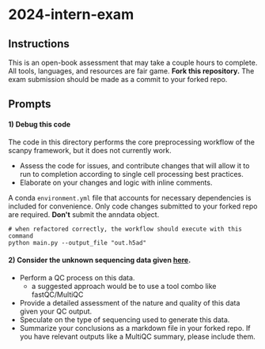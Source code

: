 # 2024-intern-exam

## Instructions

This is an open-book assessment that may take a couple hours to complete. All tools, languages, and resources are fair game. **Fork this repository.** The exam submission should be made as a commit to your forked repo.

## Prompts

#### 1) Debug this code
The code in this directory performs the core preprocessing workflow of the scanpy framework, but it does not currently work.
   
   - Assess the code for issues, and contribute changes that will allow it to run to completion according to single cell processing best practices.
   - Elaborate on your changes and logic with inline comments.

A conda `environment.yml` file that accounts for necessary dependencies is included for convenience. Only code changes submitted to your forked repo are required. **Don't** submit the anndata object.

```
# when refactored correctly, the workflow should execute with this command
python main.py --output_file "out.h5ad"
```

#### 2) Consider the unknown sequencing data given [here](https://drive.google.com/drive/folders/15AL1nuJCV2EC9p0LIl0YudXVraAjsOay?usp=drive_link).
   - Perform a QC process on this data.
     - a suggested approach would be to use a tool combo like fastQC/MultiQC
   - Provide a detailed assessment of the nature and quality of this data given your QC output.
   - Speculate on the type of sequencing used to generate this data.
   - Summarize your conclusions as a markdown file in your forked repo. If you have relevant outputs like a MultiQC summary, please include them.
